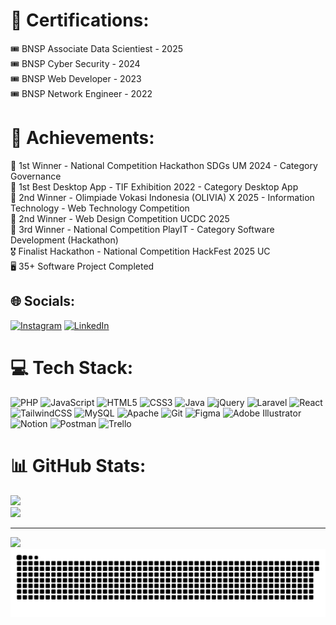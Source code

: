 # 💫 Certifications:
🎟️ BNSP Associate Data Scientiest - 2025<br>
🎟️ BNSP Cyber Security - 2024<br>
🎟️ BNSP Web Developer - 2023<br>
🎟️ BNSP Network Engineer - 2022<br>

# 🚀 Achievements:
🥇 1st Winner - National Competition Hackathon SDGs UM 2024 - Category Governance <br>
🥇 1st Best Desktop App - TIF Exhibition 2022 - Category Desktop App <br>
🥈 2nd Winner - Olimpiade Vokasi Indonesia (OLIVIA) X 2025 - Information Technology - Web Technology Competition <br>
🥈 2nd Winner - Web Design Competition UCDC 2025<br>
🥉 3rd Winner - National Competition PlayIT - Category Software Development (Hackathon) <br>
🎖️ Finalist Hackathon - National Competition HackFest 2025 UC <br>
🖥️ 35+ Software Project Completed<br>


## 🌐 Socials:
[![Instagram](https://img.shields.io/badge/Instagram-%23E4405F.svg?logo=Instagram&logoColor=white)](https://instagram.com/nicoflsy) [![LinkedIn](https://img.shields.io/badge/LinkedIn-%230077B5.svg?logo=linkedin&logoColor=white)](https://linkedin.com/in/https://www.linkedin.com/in/nico-flassy-2a016a229/) 

# 💻 Tech Stack:
![PHP](https://img.shields.io/badge/php-%23777BB4.svg?style=for-the-badge&logo=php&logoColor=white) ![JavaScript](https://img.shields.io/badge/javascript-%23323330.svg?style=for-the-badge&logo=javascript&logoColor=%23F7DF1E) ![HTML5](https://img.shields.io/badge/html5-%23E34F26.svg?style=for-the-badge&logo=html5&logoColor=white) ![CSS3](https://img.shields.io/badge/css3-%231572B6.svg?style=for-the-badge&logo=css3&logoColor=white) ![Java](https://img.shields.io/badge/java-%23ED8B00.svg?style=for-the-badge&logo=openjdk&logoColor=white) ![jQuery](https://img.shields.io/badge/jquery-%230769AD.svg?style=for-the-badge&logo=jquery&logoColor=white) ![Laravel](https://img.shields.io/badge/laravel-%23FF2D20.svg?style=for-the-badge&logo=laravel&logoColor=white) ![React](https://img.shields.io/badge/react-%2320232a.svg?style=for-the-badge&logo=react&logoColor=%2361DAFB)  ![TailwindCSS](https://img.shields.io/badge/tailwindcss-%2338B2AC.svg?style=for-the-badge&logo=tailwind-css&logoColor=white) ![MySQL](https://img.shields.io/badge/mysql-4479A1.svg?style=for-the-badge&logo=mysql&logoColor=white) ![Apache](https://img.shields.io/badge/apache-%23D42029.svg?style=for-the-badge&logo=apache&logoColor=white) ![Git](https://img.shields.io/badge/git-%23F05033.svg?style=for-the-badge&logo=git&logoColor=white) ![Figma](https://img.shields.io/badge/figma-%23F24E1E.svg?style=for-the-badge&logo=figma&logoColor=white) ![Adobe Illustrator](https://img.shields.io/badge/adobe%20illustrator-%23FF9A00.svg?style=for-the-badge&logo=adobe%20illustrator&logoColor=white) ![Notion](https://img.shields.io/badge/Notion-%23000000.svg?style=for-the-badge&logo=notion&logoColor=white) ![Postman](https://img.shields.io/badge/Postman-FF6C37?style=for-the-badge&logo=postman&logoColor=white) ![Trello](https://img.shields.io/badge/Trello-%23026AA7.svg?style=for-the-badge&logo=Trello&logoColor=white)
# 📊 GitHub Stats:

![](https://github-readme-streak-stats.herokuapp.com/?user=ncflsy&theme=algolia&hide_border=false)<br/>
![](https://github-readme-stats.vercel.app/api/top-langs/?username=ncflsy&theme=algolia&hide_border=false&include_all_commits=false&count_private=false&layout=compact)

---
[![](https://visitcount.itsvg.in/api?id=ncflsy&icon=0&color=0)](https://visitcount.itsvg.in)
![snake_gif](https://github.com/ncflsy/ncflsy/blob/output/github-contribution-grid-snake-dark.svg)

<!-- Proudly created with GPRM ( https://gprm.itsvg.in ) -->
